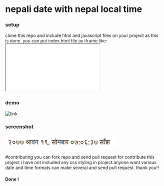 # nepali date with nepal local time

### setup
clone this repo and include html and javascript files on your project as this is done.
you can put index.html file as iframe like: <code><iframe src="index.html" title=""></iframe></code>

### demo
  ![link](https://khumnath.github.io/nepali-date-time)

### screenshot
![screenshot](https://github.com/khumnath/nepali-date-time/blob/master/screenshot.png)

#contributing
you can fork repo and send pull request for contribute this project
i have not included any css styling in project.anyone want various date and time formats can make several and send pull request.
thank you!!
#### Done !
